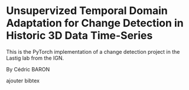 # Unsupervized Temporal Domain Adaptation for Change Detection in Historic 3D Data Time-Series

This is the PyTorch implementation of a change detection project in the Lastig lab from the IGN.

By Cédric BARON




ajouter bibtex

